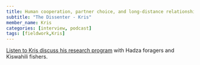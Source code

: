 ```yaml
---
title: Human cooperation, partner choice, and long-distance relationships
subtitle: "The Dissenter - Kris"
member_name: Kris
categories: [interview, podcast]
tags: [fieldwork,Kris]
---
```

[Listen to Kris discuss his research program](https://open.spotify.com/episode/361nBgi2H4t2HCR0lFeqw6) with Hadza foragers and Kiswahili fishers.
